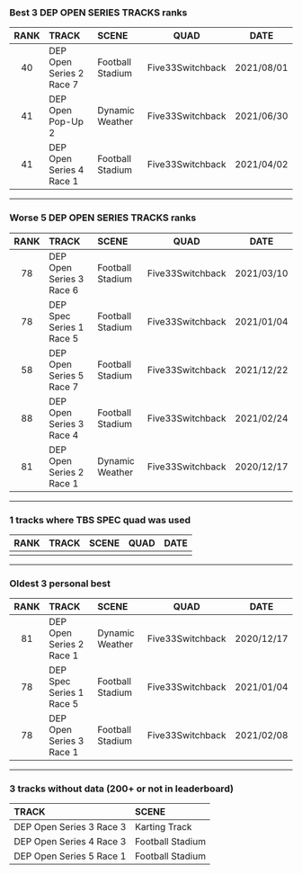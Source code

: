 ### Best 3 DEP OPEN SERIES TRACKS ranks
|RANK|TRACK|SCENE|QUAD|DATE|
|:---:|:---|:---|:---:|:---:|
|40|DEP Open Series 2 Race 7|Football Stadium|Five33Switchback|2021/08/01|
|41|DEP Open Pop-Up 2|Dynamic Weather|Five33Switchback|2021/06/30|
|41|DEP Open Series 4 Race 1|Football Stadium|Five33Switchback|2021/04/02|
---
### Worse 5 DEP OPEN SERIES TRACKS ranks
|RANK|TRACK|SCENE|QUAD|DATE|
|:---:|:---|:---|:---:|:---:|
|78|DEP Open Series 3 Race 6|Football Stadium|Five33Switchback|2021/03/10|
|78|DEP Spec Series 1 Race 5|Football Stadium|Five33Switchback|2021/01/04|
|58|DEP Open Series 5 Race 7|Football Stadium|Five33Switchback|2021/12/22|
|88|DEP Open Series 3 Race 4|Football Stadium|Five33Switchback|2021/02/24|
|81|DEP Open Series 2 Race 1|Dynamic Weather|Five33Switchback|2020/12/17|
---
### 1 tracks where TBS SPEC quad was used
|RANK|TRACK|SCENE|QUAD|DATE|
|:---:|:---|:---|:---:|:---:|
||||||
---
### Oldest 3 personal best
|RANK|TRACK|SCENE|QUAD|DATE|
|:---:|:---|:---|:---:|:---:|
|81|DEP Open Series 2 Race 1|Dynamic Weather|Five33Switchback|2020/12/17|
|78|DEP Spec Series 1 Race 5|Football Stadium|Five33Switchback|2021/01/04|
|78|DEP Open Series 3 Race 1|Football Stadium|Five33Switchback|2021/02/08|
---
### 3 tracks without data (200+ or not in leaderboard)
|TRACK|SCENE|
|:---|:---|
|DEP Open Series 3 Race 3|Karting Track|
|DEP Open Series 4 Race 3|Football Stadium|
|DEP Open Series 5 Race 1|Football Stadium|
